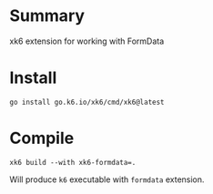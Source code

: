 # Summary
xk6 extension for working with FormData

# Install

```
go install go.k6.io/xk6/cmd/xk6@latest
```

# Compile

```
xk6 build --with xk6-formdata=.
```

Will produce `k6` executable with `formdata` extension.
